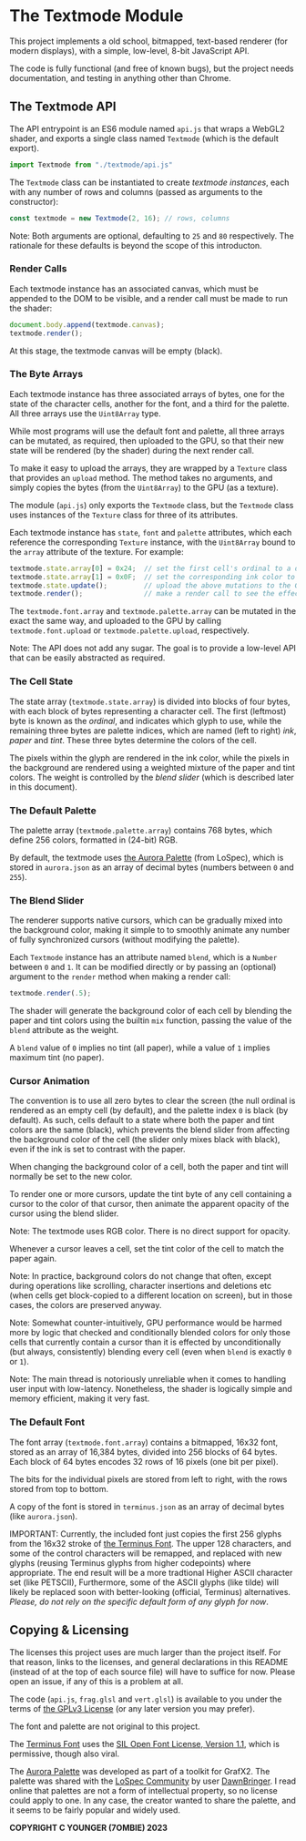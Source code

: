 The Textmode Module
===================

This project implements a old school, bitmapped, text-based renderer (for
modern displays), with a simple, low-level, 8-bit JavaScript API.

The code is fully functional (and free of known bugs), but the project needs
documentation, and testing in anything other than Chrome.


The Textmode API
----------------

The API entrypoint is an ES6 module named `api.js` that wraps a WebGL2 shader,
and exports a single class named `Textmode` (which is the default export).

``` js
import Textmode from "./textmode/api.js"
```

The `Textmode` class can be instantiated to create *textmode instances*, each
with any number of rows and columns (passed as arguments to the constructor):

``` js
const textmode = new Textmode(2, 16); // rows, columns
```

Note: Both arguments are optional, defaulting to `25` and `80` respectively.
The rationale for these defaults is beyond the scope of this introducton.


### Render Calls

Each textmode instance has an associated canvas, which must be appended to
the DOM to be visible, and a render call must be made to run the shader:

``` js
document.body.append(textmode.canvas);
textmode.render();
```

At this stage, the textmode canvas will be empty (black).


### The Byte Arrays

Each textmode instance has three associated arrays of bytes, one for the
state of the character cells, another for the font, and a third for the
palette. All three arrays use the `Uint8Array` type.

While most programs will use the default font and palette, all three arrays
can be mutated, as required, then uploaded to the GPU, so that their new
state will be rendered (by the shader) during the next render call.

To make it easy to upload the arrays, they are wrapped by a `Texture` class
that provides an `upload` method. The method takes no arguments, and simply
copies the bytes (from the `Uint8Array`) to the GPU (as a texture).

The module (`api.js`) only exports the `Textmode` class, but the `Textmode`
class uses instances of the `Texture` class for three of its attributes.

Each textmode instance has `state`, `font` and `palette` attributes, which
each reference the corresponding `Texture` instance, with the `Uint8Array`
bound to the `array` attribute of the texture. For example:

``` js
textmode.state.array[0] = 0x24;  // set the first cell's ordinal to a dollar
textmode.state.array[1] = 0x0F;  // set the corresponding ink color to white
textmode.state.update();         // upload the above mutations to the GPU
textmode.render();               // make a render call to see the effect
```

The `textmode.font.array` and `textmode.palette.array` can be mutated in the
exact the same way, and uploaded to the GPU by calling `textmode.font.upload`
or `textmode.palette.upload`, respectively.

Note: The API does not add any sugar. The goal is to provide a low-level API
that can be easily abstracted as required.


### The Cell State

The state array (`textmode.state.array`) is divided into blocks of four bytes,
with each block of bytes representing a character cell. The first (leftmost)
byte is known as the *ordinal*, and indicates which glyph to use, while the
remaining three bytes are palette indices, which are named (left to right)
*ink*, *paper* and *tint*. These three bytes determine the colors of the cell.

The pixels within the glyph are rendered in the ink color, while the pixels
in the background are rendered using a weighted mixture of the paper and tint
colors. The weight is controlled by the *blend slider* (which is described
later in this document).


### The Default Palette

The palette array (`textmode.palette.array`) contains 768 bytes, which define
256 colors, formatted in (24-bit) RGB.

By default, the textmode uses [the Aurora Palette][1] (from LoSpec), which
is stored in `aurora.json` as an array of decimal bytes (numbers between `0`
and `255`).


### The Blend Slider

The renderer supports native cursors, which can be gradually mixed into the
background color, making it simple to to smoothly animate any number of
fully synchronized cursors (without modifying the palette).

Each `Textmode` instance has an attribute named `blend`, which is a `Number`
between `0` and `1`. It can be modified directly or by passing an (optional)
argument to the `render` method when making a render call:

``` js
textmode.render(.5);
```

The shader will generate the background color of each cell by blending the
paper and tint colors using the builtin `mix` function, passing the value
of the `blend` attribute as the weight.

A `blend` value of `0` implies no tint (all paper), while a value of `1`
implies maximum tint (no paper).


### Cursor Animation

The convention is to use all zero bytes to clear the screen (the null ordinal
is rendered as an empty cell (by default), and the palette index `0` is black
(by default). As such, cells default to a state where both the paper and tint
colors are the same (black), which prevents the blend slider from affecting
the background color of the cell (the slider only mixes black with black),
even if the ink is set to contrast with the paper.

When changing the background color of a cell, both the paper and tint will
normally be set to the new color.

To render one or more cursors, update the tint byte of any cell containing a
cursor to the color of that cursor, then animate the apparent opacity of the
cursor using the blend slider.

Note: The textmode uses RGB color. There is no direct support for opacity.

Whenever a cursor leaves a cell, set the tint color of the cell to match the
paper again.

Note: In practice, background colors do not change that often, except during
operations like scrolling, character insertions and deletions etc (when cells
get block-copied to a different location on screen), but in those cases, the
colors are preserved anyway.

Note: Somewhat counter-intuitively, GPU performance would be harmed more by
logic that checked and conditionally blended colors for only those cells that
currently contain a cursor than it is effected by unconditionally (but always,
consistently) blending every cell (even when `blend` is exactly `0` or `1`).

Note: The main thread is notoriously unreliable when it comes to handling user
input with low-latency. Nonetheless, the shader is logically simple and memory
efficient, making it very fast.


### The Default Font

The font array (`textmode.font.array`) contains a bitmapped, 16x32 font,
stored as an array of 16,384 bytes, divided into 256 blocks of 64 bytes.
Each block of 64 bytes encodes 32 rows of 16 pixels (one bit per pixel).

The bits for the individual pixels are stored from left to right, with the
rows stored from top to bottom.

A copy of the font is stored in `terminus.json` as an array of decimal bytes
(like `aurora.json`).

IMPORTANT: Currently, the included font just copies the first 256 glyphs
from the 16x32 stroke of [the Terminus Font][2]. The upper 128 characters,
and some of the control characters will be remapped, and replaced with new
glyphs (reusing Terminus glyphs from higher codepoints) where appropriate.
The end result will be a more tradtional Higher ASCII character set (like
PETSCII), Furthermore, some of the ASCII glyphs (like tilde) will likely
be replaced soon with better-looking (official, Terminus) alternatives.
*Please, do not rely on the specific default form of any glyph for now*.


Copying & Licensing
-------------------

The licenses this project uses are much larger than the project itself. For
that reason, links to the licenses, and general declarations in this README
(instead of at the top of each source file) will have to suffice for now.
Please open an issue, if any of this is a problem at all.

The code (`api.js`, `frag.glsl` and `vert.glsl`) is available to you under
the terms of [the GPLv3 License][3] (or any later version you may prefer).

The font and palette are not original to this project.

The [Terminus Font][2] uses the [SIL Open Font License, Version 1.1][4],
which is permissive, though also viral.

The [Aurora Palette][1] was developed as part of a toolkit for GrafX2. The
palette was shared with the [LoSpec Community][5] by user [DawnBringer][6].
I read online that palettes are not a form of intellectual property, so no
license could apply to one. In any case, the creator wanted to share the
palette, and it seems to be fairly popular and widely used.

**COPYRIGHT C YOUNGER (7OMBIE) 2023**


[1]: https://lospec.com/palette-list/aurora
[2]: https://terminus-font.sourceforge.net
[3]: https://www.gnu.org/licenses/gpl-3.0.txt
[4]: https://scripts.sil.org/cms/scripts/page.php?item_id=OFL_web
[5]: https://lospec.com
[6]: https://pixeljoint.com/p/23821.htm
